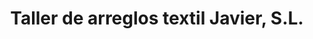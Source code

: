---
title: "Taller de arreglos textil Javier, S.L."
url: /madrid/taller-de-arreglos-textil-javier-s-l/
shop: sastre
---
